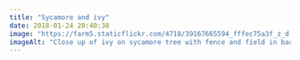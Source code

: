 ```yaml
---
title: "Sycamore and ivy"
date: 2018-01-24 20:40:38
image: "https://farm5.staticflickr.com/4718/39167665594_fffec75a3f_z_d.jpg"
imageAlt: "Close up of ivy on sycamore tree with fence and field in background"
---
```

